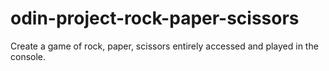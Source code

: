 # odin-project-rock-paper-scissors
Create a game of rock, paper, scissors entirely accessed and played in the console.
